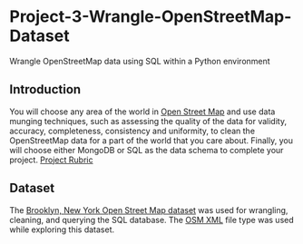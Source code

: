 # Project-3-Wrangle-OpenStreetMap-Dataset
Wrangle OpenStreetMap data using SQL within a Python environment

## Introduction
You will choose any area of the world in [Open Street Map](https://www.openstreetmap.org) and use data munging techniques, such as assessing the quality of the data for validity, accuracy, completeness, consistency and uniformity, to clean the OpenStreetMap data for a part of the world that you care about. Finally, you will choose either MongoDB or SQL as the data schema to complete your project. [Project Rubric](https://review.udacity.com/#!/rubrics/25/view)

## Dataset
The [Brooklyn, New York Open Street Map dataset](https://mapzen.com/data/metro-extracts/metro/brooklyn_new-york/) was used for wrangling, cleaning, and querying the SQL database. The [OSM XML](https://s3.amazonaws.com/metro-extracts.mapzen.com/brooklyn_new-york.osm.bz2) file type was used while exploring this dataset.

